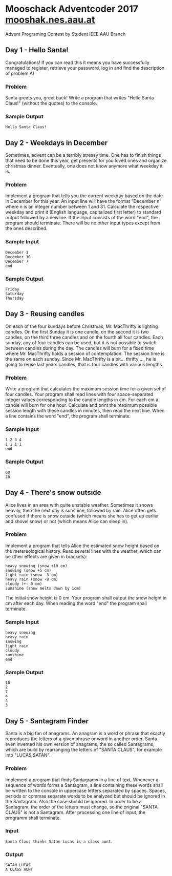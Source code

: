 # Mooschack Adventcoder 2017 [mooshak.nes.aau.at](http://mooshak.nes.aau.at)

Advent Programing Contest by Student IEEE AAU Branch

## Day 1 - Hello Santa!

Congratulations! If you can read this it means you have successfully managed to register, retrieve your password, log in and find the description of problem A!

### Problem

Santa greets you, greet back! Write a program that writes "Hello Santa Claus!" (without the quotes) to the console.

### Sample Output

`Hello Santa Claus!`

## Day 2 - Weekdays in December

Sometimes, advent can be a terribly stressy time. One has to finish things that need to be done this year, get presents for you loved ones and organize christmas dinner. Eventually, one does not know anymore what weekday it is.

### Problem

Implement a program that tells you the current weekday based on the date in December for this year. An input line will have the format "December n" where n is an integer number between 1 and 31. Calculate the respective weekday and print it (English language, capitalized first letter) to standard output followed by a newline. If the input consists of the word "end", the program should terminate. There will be no other input types except from the ones described.

### Sample Input

```
December 1
December 16
December 7
end
```

### Sample Output

```
Friday
Saturday
Thursday
```

## Day 3 - Reusing candles

On each of the four sundays before Christmas, Mr. MacThrifty is lighting candles. On the first Sunday it is one candle, on the second it is two candles, on the third three candles and on the fourth all four candles. Each sunday, any of four candles can be used, but it is not possible to switch between candles during the day. The candles will burn for a fixed time where Mr. MacThrifty holds a session of contemplation. The session time is the same on each sunday. Since Mr. MacThrifty is a bit... thrifty ..., he is going to reuse last years candles, that is four candles with various lengths.

### Problem

Write a program that calculates the maximum session time for a given set of four candles. Your program shall read lines with four space-separated integer values corresponding to the candle lengths in cm. For each cm a candle will burn for one hour. Calculate and print the maximum possible session length with these candles in minutes, then read the next line. When a line contains the word "end", the program shall terminate.

### Sample Input

```
1 2 3 4
1 1 1 1
end
```
### Sample Output

```
60
20
```

## Day 4 - There's snow outside

 Alice lives in an area with quite unstable weather. Sometimes it snows heavily, then the next day is sunshine, followed by rain. Alice often gets confused if there is snow outside (which means she has to get up earlier and shovel snow) or not (which means Alice can sleep in).

### Problem

Implement a program that tells Alice the estimated snow height based on the metereological history. Read several lines with the weather, which can be (their effects are given in brackets):

```
heavy snowing (snow +10 cm)
snowing (snow +5 cm)
light rain (snow -3 cm)
heavy rain (snow -8 cm)
cloudy (+- 0 cm)
sunshine (snow melts down by 1cm)
```

The initial snow height is 0 cm. Your program shall output the snow height in cm after each day. When reading the word "end" the program shall terminate.

### Sample Input

```
heavy snowing
heavy rain
snowing
light rain
cloudy
sunshine
end
```

### Sample Output

```
10
2
7
4
4
3
```

## Day 5 - Santagram Finder

Santa is a big fan of anagrams. An anagram is a word or phrase that exactly reproduces the letters of a given phrase or word in another order. Santa even invented his own version of anagrams, the so called Santagrams, which are build by rearranging the letters of "SANTA CLAUS", for example into "LUCAS SATAN".

### Problem

Implement a program that finds Santagrams in a line of text. Whenever a sequence of words forms a Santagram, a line containing these words shall be written to the console in uppercase letters separated by spaces. Spaces, periods or commas separate words to be analyzed but should be ignored in the Santagram. Also the case should be ignored. In order to be a Santagram, the order of the letters must change, so the original "SANTA CLAUS" is not a Santagram. After processing one line of input, the programm shall terminate.

### Input

```
Santa Claus thinks Satan Lucas is a class aunt.
```

### Output

```
SATAN LUCAS
A CLASS AUNT
```